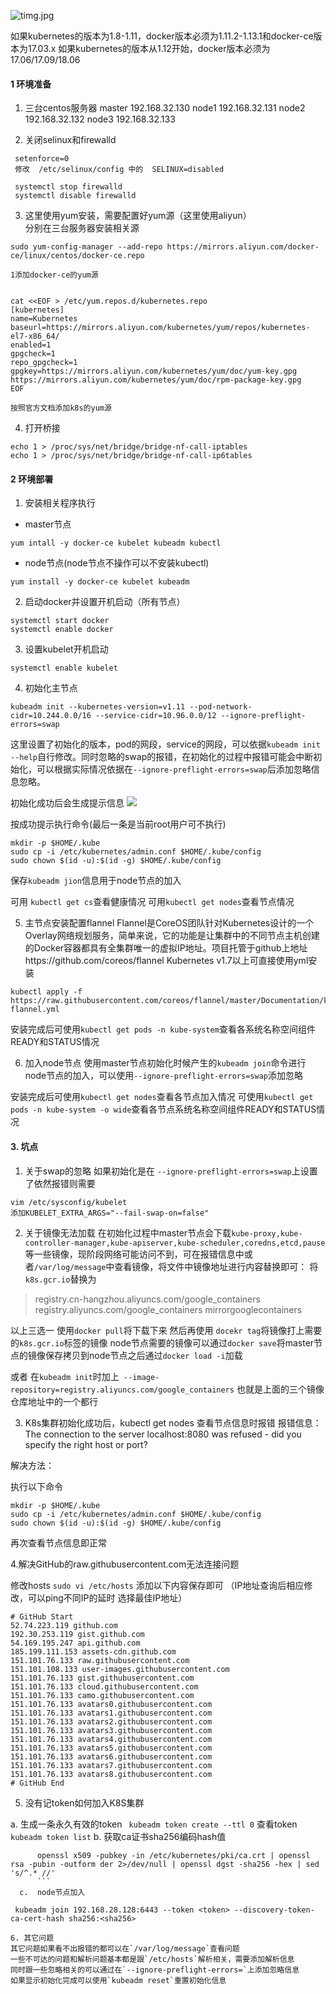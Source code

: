 ![timg.jpg](https://upload-images.jianshu.io/upload_images/9797242-4ee3ee3920aacd8a.jpg?imageMogr2/auto-orient/strip%7CimageView2/2/w/1240)




如果kubernetes的版本为1.8-1.11，docker版本必须为1.11.2-1.13.1和docker-ce版本为17.03.x
如果kubernetes的版本从1.12开始，docker版本必须为17.06/17.09/18.06



#### 1 环境准备
 1. 三台centos服务器
    master 192.168.32.130
    node1  192.168.32.131
    node2  192.168.32.132
    node3  192.168.32.133

 2. 关闭selinux和firewalld
      
```
 setenforce=0
 修改  /etc/selinux/config 中的  SELINUX=disabled

 systemctl stop firewalld
 systemctl disable firewalld
  ```


 3. 这里使用yum安装，需要配置好yum源（这里使用aliyun）  
   分别在三台服务器安装相关源
```
sudo yum-config-manager --add-repo https://mirrors.aliyun.com/docker-ce/linux/centos/docker-ce.repo

1添加docker-ce的yum源


cat <<EOF > /etc/yum.repos.d/kubernetes.repo
[kubernetes]
name=Kubernetes
baseurl=https://mirrors.aliyun.com/kubernetes/yum/repos/kubernetes-el7-x86_64/
enabled=1
gpgcheck=1
repo_gpgcheck=1
gpgkey=https://mirrors.aliyun.com/kubernetes/yum/doc/yum-key.gpg https://mirrors.aliyun.com/kubernetes/yum/doc/rpm-package-key.gpg
EOF

按照官方文档添加k8s的yum源
```

4. 打开桥接
```
echo 1 > /proc/sys/net/bridge/bridge-nf-call-iptables
echo 1 > /proc/sys/net/bridge/bridge-nf-call-ip6tables
```


#### 2 环境部署
1. 安装相关程序执行
 * master节点
```
yum intall -y docker-ce kubelet kubeadm kubectl
```

* node节点(node节点不操作可以不安装kubectl)
```
yum install -y docker-ce kubelet kubeadm 
```

2. 启动docker并设置开机启动（所有节点）
```
systemctl start docker
systemctl enable docker
```
3. 设置kubelet开机启动
```
systemctl enable kubelet
```

4. 初始化主节点
```
kubeadm init --kubernetes-version=v1.11 --pod-network-cidr=10.244.0.0/16 --service-cidr=10.96.0.0/12 --ignore-preflight-errors=swap
```
这里设置了初始化的版本，pod的网段，service的网段，可以依据`kubeadm init --help`自行修改。同时忽略的swap的报错，在初始化的过程中报错可能会中断初始化，可以根据实际情况依据在`--ignore-preflight-errors=swap`后添加忽略信息忽略。
  
 初始化成功后会生成提示信息
![](https://upload-images.jianshu.io/upload_images/9797242-54249821717c8643.png?imageMogr2/auto-orient/strip%7CimageView2/2/w/1240)

 按成功提示执行命令(最后一条是当前root用户可不执行)
```
mkdir -p $HOME/.kube
sudo cp -i /etc/kubernetes/admin.conf $HOME/.kube/config
sudo chown $(id -u):$(id -g) $HOME/.kube/config
```
保存`kubeadm jion`信息用于node节点的加入

可用 `kubectl get cs`查看健康情况
可用`kubectl get nodes`查看节点情况

5. 主节点安装配置flannel
Flannel是CoreOS团队针对Kubernetes设计的一个Overlay网络规划服务，简单来说，它的功能是让集群中的不同节点主机创建的Docker容器都具有全集群唯一的虚拟IP地址。项目托管于github上地址https://github.com/coreos/flannel
Kubernetes v1.7以上可直接使用yml安装
```
kubectl apply -f https://raw.githubusercontent.com/coreos/flannel/master/Documentation/kube-flannel.yml
```

安装完成后可使用`kubectl get pods -n kube-system`查看各系统名称空间组件READY和STATUS情况

6. 加入node节点
使用master节点初始化时候产生的`kubeadm join`命令进行node节点的加入，可以使用`--ignore-preflight-errors=swap`添加忽略


安装完成后可使用`kubectl get nodes`查看各节点加入情况
可使用`kubectl get pods -n kube-system -o wide`查看各节点系统名称空间组件READY和STATUS情况



#### 3. 坑点
1. 关于swap的忽略
如果初始化是在 `--ignore-preflight-errors=swap`上设置了依然报错则需要
```
vim /etc/sysconfig/kubelet
添加KUBELET_EXTRA_ARGS="--fail-swap-on=false"
```

2. 关于镜像无法加载
在初始化过程中master节点会下载`kube-proxy,kube-controller-manager,kube-apiserver,kube-scheduler,coredns,etcd,pause`等一些镜像，现阶段网络可能访问不到，可在报错信息中或者`/var/log/message`中查看镜像，将文件中镜像地址进行内容替换即可：
将`k8s.gcr.io`替换为
 >registry.cn-hangzhou.aliyuncs.com/google_containers
 registry.aliyuncs.com/google_containers
 mirrorgooglecontainers

以上三选一
使用`docker pull`将下载下来
然后再使用 `docekr tag`将镜像打上需要的`k8s.gcr.io`标签的镜像
node节点需要的镜像可以通过`docker save`将master节点的镜像保存拷贝到node节点之后通过`docker load -i`加载

或者
在`kubeadm init`时加上` --image-repository=registry.aliyuncs.com/google_containers` 
也就是上面的三个镜像仓库地址中的一个都行

3. K8s集群初始化成功后，kubectl get nodes 查看节点信息时报错
报错信息：The connection to the server localhost:8080 was refused - did you specify the right host or port?

解决方法：

执行以下命令
```
mkdir -p $HOME/.kube
sudo cp -i /etc/kubernetes/admin.conf $HOME/.kube/config
sudo chown $(id -u):$(id -g) $HOME/.kube/config
```
再次查看节点信息即正常

4.解决GitHub的raw.githubusercontent.com无法连接问题

修改hosts 
`sudo vi /etc/hosts`
 添加以下内容保存即可 （IP地址查询后相应修改，可以ping不同IP的延时 选择最佳IP地址）

```
# GitHub Start
52.74.223.119 github.com
192.30.253.119 gist.github.com
54.169.195.247 api.github.com
185.199.111.153 assets-cdn.github.com
151.101.76.133 raw.githubusercontent.com
151.101.108.133 user-images.githubusercontent.com
151.101.76.133 gist.githubusercontent.com
151.101.76.133 cloud.githubusercontent.com
151.101.76.133 camo.githubusercontent.com
151.101.76.133 avatars0.githubusercontent.com
151.101.76.133 avatars1.githubusercontent.com
151.101.76.133 avatars2.githubusercontent.com
151.101.76.133 avatars3.githubusercontent.com
151.101.76.133 avatars4.githubusercontent.com
151.101.76.133 avatars5.githubusercontent.com
151.101.76.133 avatars6.githubusercontent.com
151.101.76.133 avatars7.githubusercontent.com
151.101.76.133 avatars8.githubusercontent.com
# GitHub End
```

5. 没有记token如何加入K8S集群

  a. 生成一条永久有效的token ` kubeadm token create --ttl 0`
      查看token `kubeadm token list`
  b. 获取ca证书sha256编码hash值
```
      openssl x509 -pubkey -in /etc/kubernetes/pki/ca.crt | openssl rsa -pubin -outform der 2>/dev/null | openssl dgst -sha256 -hex | sed 's/^.* //'
      ```
  c.  node节点加入
```
     kubeadm join 192.168.28.128:6443 --token <token> --discovery-token-ca-cert-hash sha256:<sha256>
```
6. 其它问题
其它问题如果看不出报错的都可以在`/var/log/message`查看问题
一些不可达的问题和解析问题基本都是跟`/etc/hosts`解析相关，需要添加解析信息
同时跟一些忽略相关的可以通过在`--ignore-preflight-errors=`上添加忽略信息
如果显示初始化完成可以使用`kubeadm reset`重置初始化信息

